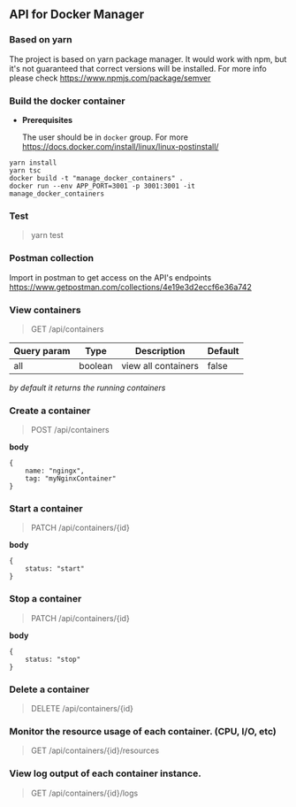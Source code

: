 ## API for Docker Manager

### Based on yarn
The project is based on yarn package manager. It would work with npm, but it's not guaranteed that correct versions will be installed. For more info please check https://www.npmjs.com/package/semver

### Build the docker container

- **Prerequisites**
  
  The user should be in `docker` group. For more https://docs.docker.com/install/linux/linux-postinstall/

```
yarn install
yarn tsc
docker build -t "manage_docker_containers" .
docker run --env APP_PORT=3001 -p 3001:3001 -it manage_docker_containers
```

### Test
> yarn test

### Postman collection
Import in postman to get access on the API's endpoints https://www.getpostman.com/collections/4e19e3d2eccf6e36a742

### View containers
> GET /api/containers

|Query param|Type           |Description        |Default|
|-----------|---------------|-------------------|-------|
|all        |boolean        |view all containers|false  |

*by default it returns the running containers*

### Create a container
> POST /api/containers

**body**
```
{
    name: "ngingx",
    tag: "myNginxContainer"
}
```

### Start a container
> PATCH /api/containers/{id}

**body**
```
{
    status: "start"
}
```

### Stop a container
> PATCH /api/containers/{id}

**body**
```
{
    status: "stop"
}
```

### Delete a container
> DELETE /api/containers/{id}

### Monitor the resource usage of each container. (CPU, I/O, etc)
> GET /api/containers/{id}/resources

### View log output of each container instance.
> GET /api/containers/{id}/logs
